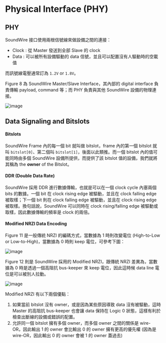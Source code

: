 Physical Interface (PHY)
=======

PHY
-------

SoundWire 接口使用兩根信號線來做設備之間的連接：
- Clock : 從 Master 發送到全部 Slave 的 clock
- Data : 可以被所有設備驅動的 data 信號，並且可以配置沒有人驅動時的空載值

而訊號線電壓通常訂為 `1.2V` or `1.8V`。

Figure 8 為 SoundWire Master/Slave Interface，其內部的 digital interface 負責傳輸 payload, command 等；而 PHY 負責與其他 SoundWire 設備的物理連接。

![image](https://github.com/wenyuan0806/soundwire_notebook/assets/133325842/defa4bd4-657a-4bed-9fff-b7be24bc24f4)

Data Signaling and Bitslots
-------

#### Bitslots ####

SoundWire Frame 內的每一個 bit 就叫做 bitslot，frame 內的第一個 bitslot 就叫 `bitslot[0]`、第二個叫 `bitslot[1]`，後面以此類推。而一個 bitslot 內的值可能同時由多個 SoundWire 設備所提供，而提供了該 bitslot 值的設備，我們就將其稱為 the **owner** of the Bitslot。

#### DDR (Double Data Rate) ####

SoundWire 採用 DDR 進行數據傳輸，也就是可以在一個 clock cycle 內塞兩個 bits 的數據。一個 bit 在 clock rising edge 被驅動，並且在 clock falling edge 被取樣；下一個 bit 則在 clock falling edge 被驅動，並且在 clock rising edge 被取樣。換句話說，SoundWire 可以同時在 clock rising/falling edge 被驅動或取樣，因此數據傳輸的頻率是 clock 的兩倍。

#### Modified NRZI Data Encoding ####

Figure 11 是一般傳統 NRZI 的編碼方式，當數據為 1 時則改變電位 (High-to-Low or Low-to-High)，當數據為 0 時則 keep 電位，可參考下圖：

![image](https://github.com/wenyuan0806/soundwire_notebook/assets/133325842/4cb0e3a7-db6d-4f40-a03f-087f917046d0)

Figure 12 則是 SoundWire 採用的 Modified NRZI，跟傳統 NRZI 差異為，當數據為 0 時是透過一個高阻抗 bus-keeper 來 keep 電位，因此這時候 data line 電位是可以被別人拉動。

![image](https://github.com/wenyuan0806/soundwire_notebook/assets/133325842/b37163e4-4857-49be-bdd7-3761f2d16063)

Modified NRZI 有以下兩個優點：
1. 如果當前 bitslot 沒有 owner，或是因為某些原因導致 data 沒有被驅動，這時 Master 的高阻抗 bus-keeper 也會讓 data 保持在 Logic 0 狀態，這樣有利於檢查出斷線的設備或錯誤的配置。
2. 允許同一個 bitslot 擁有多個 owner，而多個 owner 之間的關係是 wire-OR，因此輸出 1 的 owner 會比輸出 0 的 owner 擁有更高的優先權 (因為是 wire-OR，因此輸出 0 的 owner 會被 1 的 owner 蓋過去)

